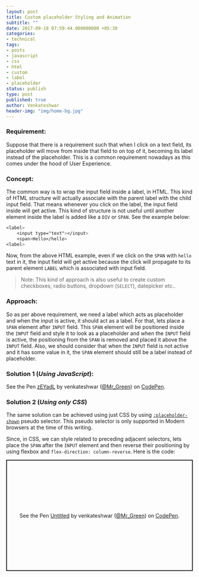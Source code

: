 ```yaml
---
layout: post
title: Custom placeholder Styling and Animation
subtitle: ""
date: 2017-09-18 07:59:44.000000000 +05:30
categories:
- technical
tags:
- posts
- javascript
- css
- html
- custom
- label
- placeholder
status: publish
type: post
published: true
author: Venkateshwar
header-img: "img/home-bg.jpg"
---
```



### Requirement:
Suppose that there is a requirement such that when I click on a text field, its placeholder will move from inside that field to on top of it, becoming its label instead of the placeholder. This is a common requirement nowadays as this comes under the hood of User Experience.

### Concept:
The common way is to wrap the input field inside a label, in HTML. This kind of HTML structure will actually associate with the parent label with the child input field. That means whenever you click on the label, the input field inside will get active. This kind of structure is not useful until another element inside the label is added like a `DIV` or `SPAN`. See the example below:

```css
<label>
    <input type="text"></input>
    <span>Hello</hello>
<label>
```

Now, from the above HTML example, even if we click on the `SPAN` with `hello` text in it, the input field will get active because the click will propagate to its parent element `LABEL` which is associated with input field.

> Note: This kind of approach is also useful to create custom checkboxes, radio buttons, dropdown (`SELECT`), datepicker etc..

### Approach:

So as per above requirement, we need a label which acts as placeholder and when the input is active, it should act as a label. For that, lets place a `SPAN` element after `INPUT` field. This `SPAN` element will be positioned inside the `INPUT` field and style it to look as a placeholder and when the `INPUT` field is active, the positioning from the `SPAN` is removed and placed it above the `INPUT` field. Also, we should consider that when the `INPUT` field is not active and it has some value in it, the `SPAN` element should still be a label instead of placeholder.  

### Solution 1 (_Using JavaScript_):


<p data-height="307" data-theme-id="1592" data-slug-hash="zEYadL" data-default-tab="js,result" data-user="Mr_Green" data-embed-version="2" data-pen-title="zEYadL" class="codepen">See the Pen <a href="https://codepen.io/Mr_Green/pen/zEYadL/">zEYadL</a> by venkateshwar (<a href="https://codepen.io/Mr_Green">@Mr_Green</a>) on <a href="https://codepen.io">CodePen</a>.</p>
<script async src="https://production-assets.codepen.io/assets/embed/ei.js"></script>


### Solution 2 (_Using only CSS_)

The same solution can be achieved using just CSS by using [`:placeholder-shown`](https://developer.mozilla.org/en-US/docs/Web/CSS/:placeholder-shown) pseudo selector. This pseudo selector is only supported in Modern browsers at the time of this writing. 

Since, in CSS, we can style related to preceding adjacent selectors, lets place the `SPAN` after the `INPUT` element and then reverse their positioning by using flexbox and `flex-direction: column-reverse`. Here is the code:

<p class="codepen" data-height="300" data-default-tab="html,result" data-slug-hash="NaGVRm" data-user="Mr_Green" style="height: 300px; box-sizing: border-box; display: flex; align-items: center; justify-content: center; border: 2px solid; margin: 1em 0; padding: 1em;">
  <span>See the Pen <a href="https://codepen.io/Mr_Green/pen/NaGVRm">
  Untitled</a> by venkateshwar (<a href="https://codepen.io/Mr_Green">@Mr_Green</a>)
  on <a href="https://codepen.io">CodePen</a>.</span>
</p>
<script async src="https://cpwebassets.codepen.io/assets/embed/ei.js"></script>


